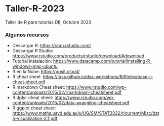 # Taller-R-2023
Taller de R para tutorías DII, Octubre 2023

### Algunos recursos
- Descargar R: https://cran.rstudio.com/
- Descargar R Studio: https://www.rstudio.com/products/rstudio/download/#download
- Tutorial instalación: https://www.datacamp.com/tutorial/installing-R-windows-mac-ubuntu
- R en la Nube: https://posit.cloud/
- R cheat sheet: https://iqss.github.io/dss-workshops/R/Rintro/base-r-cheat-sheet.pdf
- R markdown Cheat sheet: https://www.rstudio.com/wp-content/uploads/2015/02/rmarkdown-cheatsheet.pdf
- R dplyr cheat sheet: https://www.rstudio.com/wp-content/uploads/2015/02/data-wrangling-cheatsheet.pdf
- R ggplot cheat sheet: https://www.maths.usyd.edu.au/u/UG/SM/STAT3022/r/current/Misc/data-visualization-2.1.pdf

